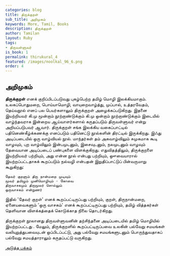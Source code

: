```yaml
---
categories: blog
title: திருக்குறள்
sub_title: அறிமுகம்
keywords: More, Tamil, Books
description: திருக்குறள்
author: Tamilan
layout: Ruby
tags:
- திருவள்ளுவர்
is_book: 1
permalink: thirukural_4
featured: /images/noolkal_96_6.png
order: 4
---
```

## அறிமுகம்

**திருக்குறள்** எனக் குறிப்பிடப்படுவது புகழ்பெற்ற தமிழ் மொழி இலக்கியமாகும். உலகப்பொதுமறை, பொய்யாமொழி, வாயுறைவாழ்த்து, முப்பால், உத்தரவேதம், தெய்வநூல் எனப் பல பெயர்களாலும் திருக்குறள் அழைக்கப்படுகிறது. இதனை இயற்றியவர் கி.மு மூன்றாம் நூற்றாண்டுக்கும் கி.மு ஒன்றாம் நூற்றாண்டுக்கும் இடையில் வாழ்ந்தவராக இன்றைய ஆய்வாளர்களால் கருதப்படும் திருவள்ளுவர் என்று அறியப்படுபவர் ஆவார். திருக்குறள் சங்க இலக்கிய வகைப்பாட்டில் பதினெண்கீழ்க்கணக்கு எனப்படும் பதினெட்டு நூல்களின் திரட்டில் இருக்கிறது. இஃது அடிப்படையில் ஒரு வாழ்வியல் நூல். மாந்தர்கள் தம் அகவாழ்விலும் சுமுகமாக கூடி வாழவும், புற வாழ்விலும் இன்பமுடனும், இசைவுடனும், நலமுடனும் வாழவும் தேவையான அடிப்படைப் பண்புகளை விளக்குகிறது. எதுவிதத்திலும், திருக்குறளை இயற்றியவர் பற்றியும், அது என்ன நூல் என்பது பற்றியும், ஔவையாரால் இயற்றப்பட்டதாகக் கூறப்படும் நல்வழி என்பதன் இறுதிப்பாட்டுப் பின்வருமாறு கூறுகிறது:

    
    
    தேவர் குறளும் திரு நான்மறை முடிவும்   
    மூவர் தமிழும் முனிமொழியும் - கோவை   
    திருவாசகமும் திருமூலர் சொல்லும்   
    ஒருவாசகம் என்றுணர்
    

இதில் 'தேவர் குறள்' எனக் கூறப்பட்டிருப்பது பற்றியும், குறள், திருநான்மறை, ஏனையவைகளும் 'ஒரு வாசகம்' எனக் கூறப்பட்டிருப்பது பற்றியும், தமிழ் வித்தகர்கள் தெளிவான விளக்கத்தைக் கொடுக்காத நிலை தொடர்கிறது.

திருக்குறள் நூலானது திருவள்ளுவனின் தற்சிந்தனை அடிப்படையில் தமிழ் மொழியில் இயற்றப்பட்டது . மேலும், திருக்குறளில் கூறப்பட்டிருப்பவை உலகின் பல்வேறு சமயங்கள் வலியுறுத்துபவையுடன் ஒப்பிடப்பட்டு, அது பல்வேறு சமயங்களுடனும் பொருந்துவதாகப் பல்வேறு சமயத்தாராலும் கருதப்பட்டு வருகிறது.

[அடுத்த பக்கம்](thirukural_5)